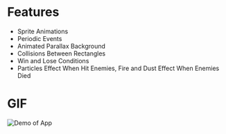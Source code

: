 # Features
- Sprite Animations
- Periodic Events
- Animated Parallax Background
- Collisions Between Rectangles
- Win and Lose Conditions
- Particles Effect When Hit Enemies, Fire and Dust Effect When Enemies Died

# GIF
![Demo of App](/Demo/js-game.gif)
